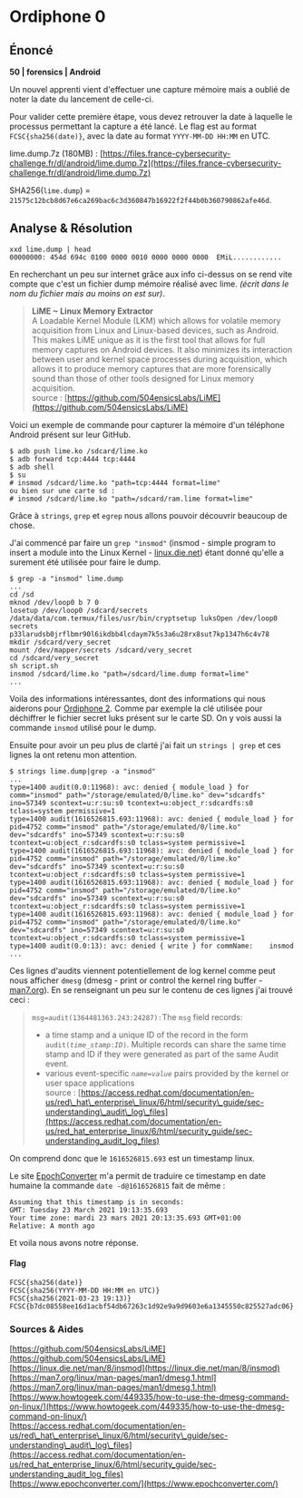 # Ordiphone 0

## Énoncé

**50 \| forensics \| Android**

Un nouvel apprenti vient d'effectuer une capture mémoire mais a oublié de noter la date du lancement de celle-ci.

Pour valider cette première étape, vous devez retrouver la date à laquelle le processus permettant la capture a été lancé. Le flag est au format `FCSC{sha256(date)}`, avec la date au format `YYYY-MM-DD HH:MM` en UTC.

lime.dump.7z \(180MB\) : [https://files.france-cybersecurity-challenge.fr/dl/android/lime.dump.7z](https://files.france-cybersecurity-challenge.fr/dl/android/lime.dump.7z)

SHA256\(`lime.dump`\) = `21575c12bcb8d67e6ca269bac6c3d360847b16922f2f44b0b360790862afe46d`.

## Analyse & Résolution

```text
xxd lime.dump | head
00000000: 454d 694c 0100 0000 0010 0000 0000 0000  EMiL............
```

En recherchant un peu sur internet grâce aux info ci-dessus on se rend vite compte que c'est un fichier dump mémoire réalisé avec lime. _\(écrit dans le nom du fichier mais au moins on est sur\)_.

> **LiME ~ Linux Memory Extractor**  
> A Loadable Kernel Module \(LKM\) which allows for volatile memory acquisition from Linux and Linux-based devices, such as Android. This makes LiME unique as it is the first tool that allows for full memory captures on Android devices. It also minimizes its interaction between user and kernel space processes during acquisition, which allows it to produce memory captures that are more forensically sound than those of other tools designed for Linux memory acquisition.   
> source : [https://github.com/504ensicsLabs/LiME](https://github.com/504ensicsLabs/LiME)

Voici un exemple de commande pour capturer la mémoire d'un téléphone Android présent sur leur GitHub.

```text
$ adb push lime.ko /sdcard/lime.ko
$ adb forward tcp:4444 tcp:4444
$ adb shell
$ su
# insmod /sdcard/lime.ko "path=tcp:4444 format=lime"
ou bien sur une carte sd :
# insmod /sdcard/lime.ko "path=/sdcard/ram.lime format=lime"
```

Grâce à `strings`, `grep` et `egrep` nous allons pouvoir découvrir beaucoup de chose.

J'ai commencé par faire un `grep "insmod"` \(insmod - simple program to insert a module into the Linux Kernel - [linux.die.net](https://linux.die.net/man/8/insmod)\) étant donné qu'elle a surement été utilisée pour faire le dump.

```text
$ grep -a "insmod" lime.dump
...
cd /sd	
mknod /dev/loop0 b 7 0
losetup /dev/loop0 /sdcard/secrets
/data/data/com.termux/files/usr/bin/cryptsetup luksOpen /dev/loop0 secrets
p33larudsb0jrflbmr90l6ikdbb4lcdaym7k5s3a6u28rx8sut7kp1347h6c4v78
mkdir /sdcard/very_secret
mount /dev/mapper/secrets /sdcard/very_secret
cd /sdcard/very_secret
sh script.sh
insmod /sdcard/lime.ko "path=/sdcard/lime.dump format=lime"
...
```

Voila des informations intéressantes, dont des informations qui nous aiderons pour [Ordiphone 2](ordiphone-0.md#ordiphone-2). Comme par exemple la clé utilisée pour déchiffrer le fichier secret luks présent sur le carte SD. On y vois aussi la commande `insmod` utilisé pour le dump.

Ensuite pour avoir un peu plus de clarté j'ai fait un `strings | grep` et ces lignes la ont retenu mon attention.

```text
$ strings lime.dump|grep -a "insmod"
...
type=1400 audit(0.0:11968): avc: denied { module_load } for comm="insmod" path="/storage/emulated/0/lime.ko" dev="sdcardfs" ino=57349 scontext=u:r:su:s0 tcontext=u:object_r:sdcardfs:s0 tclass=system permissive=1
type=1400 audit(1616526815.693:11968): avc: denied { module_load } for pid=4752 comm="insmod" path="/storage/emulated/0/lime.ko" dev="sdcardfs" ino=57349 scontext=u:r:su:s0 tcontext=u:object_r:sdcardfs:s0 tclass=system permissive=1
type=1400 audit(1616526815.693:11968): avc: denied { module_load } for pid=4752 comm="insmod" path="/storage/emulated/0/lime.ko" dev="sdcardfs" ino=57349 scontext=u:r:su:s0 tcontext=u:object_r:sdcardfs:s0 tclass=system permissive=1
type=1400 audit(1616526815.693:11968): avc: denied { module_load } for pid=4752 comm="insmod" path="/storage/emulated/0/lime.ko" dev="sdcardfs" ino=57349 scontext=u:r:su:s0 tcontext=u:object_r:sdcardfs:s0 tclass=system permissive=1
type=1400 audit(1616526815.693:11968): avc: denied { module_load } for pid=4752 comm="insmod" path="/storage/emulated/0/lime.ko" dev="sdcardfs" ino=57349 scontext=u:r:su:s0 tcontext=u:object_r:sdcardfs:s0 tclass=system permissive=1
type=1400 audit(0.0:13): avc: denied { write } for commName:    insmod
...
```

Ces lignes d'audits viennent potentiellement de log kernel comme peut nous afficher `dmesg` \(dmesg - print or control the kernel ring buffer - [man7.org](https://man7.org/linux/man-pages/man1/dmesg.1.html)\). En se renseignant un peu sur le contenu de ces lignes j'ai trouvé ceci :

> `msg=audit(1364481363.243:24287):`The `msg` field records:  
> - a time stamp and a unique ID of the record in the form `audit(`_`time_stamp`_`:`_`ID`_`)`. Multiple records can share the same time stamp and ID if they were generated as part of the same Audit event.  
> - various event-specific _`name`_`=`_`value`_ pairs provided by the kernel or user space applications  
> source : [https://access.redhat.com/documentation/en-us/red\_hat\_enterprise\_linux/6/html/security\_guide/sec-understanding\_audit\_log\_files](https://access.redhat.com/documentation/en-us/red_hat_enterprise_linux/6/html/security_guide/sec-understanding_audit_log_files)

On comprend donc que le `1616526815.693` est un timestamp linux.

Le site [EpochConverter](https://www.epochconverter.com/) m'a permit de traduire ce timestamp en date humaine la commande `date -d@1616526815` fait de même :

```text
Assuming that this timestamp is in seconds:
GMT: Tuesday 23 March 2021 19:13:35.693
Your time zone: mardi 23 mars 2021 20:13:35.693 GMT+01:00
Relative: A month ago
```

Et voila nous avons notre réponse.

#### Flag

```text
FCSC{sha256(date)}
FCSC{sha256(YYYY-MM-DD HH:MM en UTC)}
FCSC{sha256(2021-03-23 19:13)}
FCSC{b7dc08558ee16d1acbf54db67263c1d92e9a9d9603e6a1345550c825527adc06}
```

### Sources & Aides

[https://github.com/504ensicsLabs/LiME](https://github.com/504ensicsLabs/LiME)  
[https://linux.die.net/man/8/insmod](https://linux.die.net/man/8/insmod)  
[https://man7.org/linux/man-pages/man1/dmesg.1.html](https://man7.org/linux/man-pages/man1/dmesg.1.html)  
[https://www.howtogeek.com/449335/how-to-use-the-dmesg-command-on-linux/](https://www.howtogeek.com/449335/how-to-use-the-dmesg-command-on-linux/)  
[https://access.redhat.com/documentation/en-us/red\_hat\_enterprise\_linux/6/html/security\_guide/sec-understanding\_audit\_log\_files](https://access.redhat.com/documentation/en-us/red_hat_enterprise_linux/6/html/security_guide/sec-understanding_audit_log_files)  
[https://www.epochconverter.com/](https://www.epochconverter.com/)

